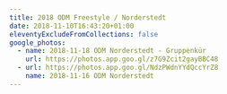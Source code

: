 ```yaml
---
title: 2018 ODM Freestyle / Norderstedt
date: 2018-11-10T16:43:20+01:00
eleventyExcludeFromCollections: false
google_photos:
  - name: 2018-11-18 ODM Norderstedt - Gruppenkür
    url: https://photos.app.goo.gl/z7G9Zcit2gayBBC48
  - url: https://photos.app.goo.gl/NdzPWdnYYdQccYrZ8
    name: 2018-11-16 ODM Norderstedt
---
```

